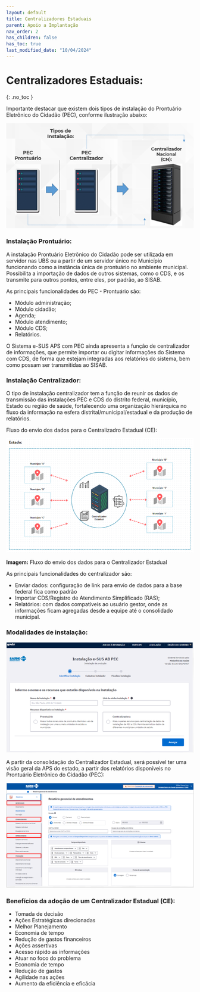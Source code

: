 ```yaml
---
layout: default
title: Centralizadores Estaduais
parent: Apoio a Implantação
nav_order: 2
has_children: false
has_toc: true
last_modified_date: "10/04/2024"
---
```


# Centralizadores Estaduais:
{: .no_toc }

Importante destacar que existem dois tipos de instalação do Prontuário Eletrônico do Cidadão (PEC), conforme ilustração abaixo:

![Alt ou título da imagem](media/036.png)

### Instalação Prontuário:

A instalação Prontuário Eletrônico do Cidadão pode ser utilizada em servidor nas UBS ou a partir de um servidor único no Município funcionando como a instância única de prontuário no ambiente municipal. Possibilita a importação de dados de outros sistemas, como o CDS, e os transmite para outros pontos, entre eles, por padrão, ao SISAB.

As principais funcionalidades do PEC - Prontuário são:

* Módulo administração;
* Módulo cidadão;
* Agenda;
* Módulo atendimento;
* Módulo CDS;
* Relatórios.

O Sistema e-SUS APS com PEC ainda apresenta a função de centralizador de informações, que permite importar ou digitar informações do Sistema com CDS, de forma que estejam integradas aos relatórios do sistema, bem como possam ser transmitidas ao SISAB.

### Instalação Centralizador:

O tipo de instalação centralizador tem a função de reunir os dados de transmissão das instalações PEC e CDS do distrito federal, município, Estado ou região de saúde, fortalecendo uma organização hierárquica no fluxo da informação na esfera distrital/municipal/estadual e da produção de relatórios.

Fluxo do envio dos dados para o Centralizadro Estadual (CE):

![Alt ou título da imagem](media/039.png)
<caption><b>Imagem:</b> Fluxo do envio dos dados para o Centralizador Estadual</caption>

</br>

As principais funcionalidades do centralizador são:

* Enviar dados: configuração de link para envio de dados para a base federal fica como padrão
* Importar CDS/Registro de Atendimento Simplificado (RAS);
* Relatórios: com dados compatíveis ao usuário gestor, onde as informações ficam agregadas desde a equipe até o consolidado municipal.

### Modalidades de instalação:

![Alt ou título da imagem](media/037.png)

A partir da consolidação do Centralizador Estadual, será possível ter uma visão geral da APS do estado, a partir dos relatórios disponíveis no Prontuário Eletrônico do Cidadão (PEC):

![Alt ou título da imagem](media/038.png)

### Benefícios da adoção de um Centralizador Estadual (CE):

* Tomada de decisão
* Ações Estratégicas direcionadas
* Melhor Planejamento
* Economia de tempo
* Redução de gastos financeiros
* Ações assertivas 
* Acesso rápido as informações
* Atuar no foco do problema
* Economia de tempo
* Redução de gastos
* Agilidade nas ações
* Aumento da eficiência e eficácia


